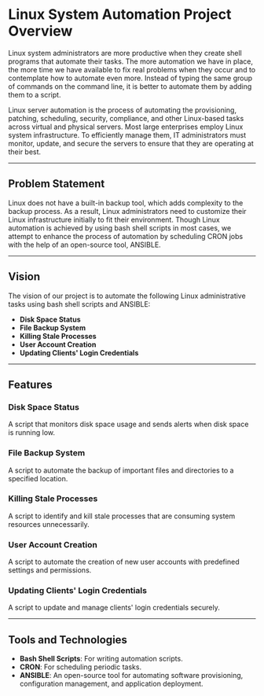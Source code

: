 # Linux System Automation Project Overview

Linux system administrators are more productive when they create shell programs that automate their tasks. The more automation we have in place, the more time we have available to fix real problems when they occur and to contemplate how to automate even more. Instead of typing the same group of commands on the command line, it is better to automate them by adding them to a script.

Linux server automation is the process of automating the provisioning, patching, scheduling, security, compliance, and other Linux-based tasks across virtual and physical servers. Most large enterprises employ Linux system infrastructure. To efficiently manage them, IT administrators must monitor, update, and secure the servers to ensure that they are operating at their best.

---

## Problem Statement

Linux does not have a built-in backup tool, which adds complexity to the backup process. As a result, Linux administrators need to customize their Linux infrastructure initially to fit their environment. Though Linux automation is achieved by using bash shell scripts in most cases, we attempt to enhance the process of automation by scheduling CRON jobs with the help of an open-source tool, ANSIBLE.

---

## Vision

The vision of our project is to automate the following Linux administrative tasks using bash shell scripts and ANSIBLE:

- **Disk Space Status**
- **File Backup System**
- **Killing Stale Processes**
- **User Account Creation**
- **Updating Clients' Login Credentials**

---

## Features

### Disk Space Status
A script that monitors disk space usage and sends alerts when disk space is running low.

### File Backup System
A script to automate the backup of important files and directories to a specified location.

### Killing Stale Processes
A script to identify and kill stale processes that are consuming system resources unnecessarily.

### User Account Creation
A script to automate the creation of new user accounts with predefined settings and permissions.

### Updating Clients' Login Credentials
A script to update and manage clients' login credentials securely.

---

## Tools and Technologies

- **Bash Shell Scripts**: For writing automation scripts.
- **CRON**: For scheduling periodic tasks.
- **ANSIBLE**: An open-source tool for automating software provisioning, configuration management, and application deployment.
